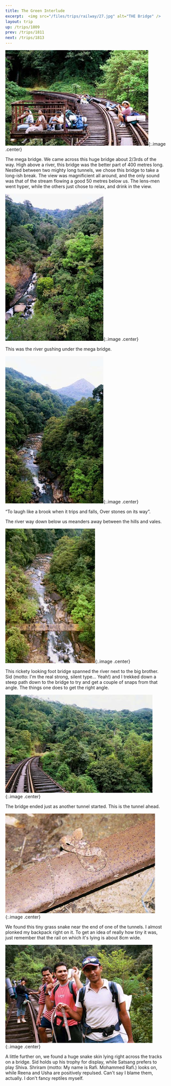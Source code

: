 ```yaml
---
title: The Green Interlude
excerpt:  <img src="/files/trips/railway/27.jpg" alt="THE Bridge" /> 
layout: trip
up: /trips/1809
prev: /trips/1811
next: /trips/1813
---
```


 ![THE Bridge](/images/trips/railway/27.jpg 'THE Bridge'){:.image .center}
 
  


The mega bridge. We came across this huge bridge about 2/3rds of the way. High above a river, this bridge was the better part of 400 metres long. Nestled between two mighty long tunnels, we chose this bridge to take a long-ish break. The view was magnificient all around, and the only sound was that of the stream flowing a good 50 metres below us. The lens-men went hyper, while the others just chose to relax, and drink in the view.
  


 ![The river comes](/images/trips/railway/24.jpg 'The river comes'){:.image .center}
 
  


This was the river gushing under the mega bridge.
  


 ![The river goes](/images/trips/railway/23.jpg 'The river goes'){:.image .center}
 
  


&ldquo;To laugh like a brook when it trips and falls, Over stones on its way&rdquo;.
  
The river way down below us meanders away between the hills and vales.
  


 ![The kid brother](/images/trips/railway/22.jpg 'The kid brother'){:.image .center}
 
  


This rickety looking foot bridge spanned the river next to the big brother. Sid (motto: I'm the real strong, silent type... Yeah!) and I trekked down a steep path down to the bridge to try and get a couple of snaps from that angle. The things one does to get the right angle.
  


 ![The tunnel ahead](/images/trips/railway/26.jpg 'The tunnel ahead'){:.image .center}
 
  


The bridge ended just as another tunnel started. This is the tunnel ahead.
  


 ![Live Snake](/images/trips/railway/29.jpg 'Live Snake'){:.image .center}
 
  


We found this tiny grass snake near the end of one of the tunnels. I almost plonked my backpack right on it. To get an idea of really how tiny it was, just remember that the rail on which it's lying is about 8cm wide.
  


 ![Dead Snake](/images/trips/railway/30.jpg 'Dead Snake'){:.image .center}
 
  


A little further on, we found a huge snake skin lying right across the tracks on a bridge. Sid holds up his trophy for display, while Satsang prefers to play Shiva. Shriram (motto: My name is Rafi. Mohammed Rafi.) looks on, while Reena and Usha are positively repulsed. Can't say I blame them, actually. I don't fancy reptiles myself.  


